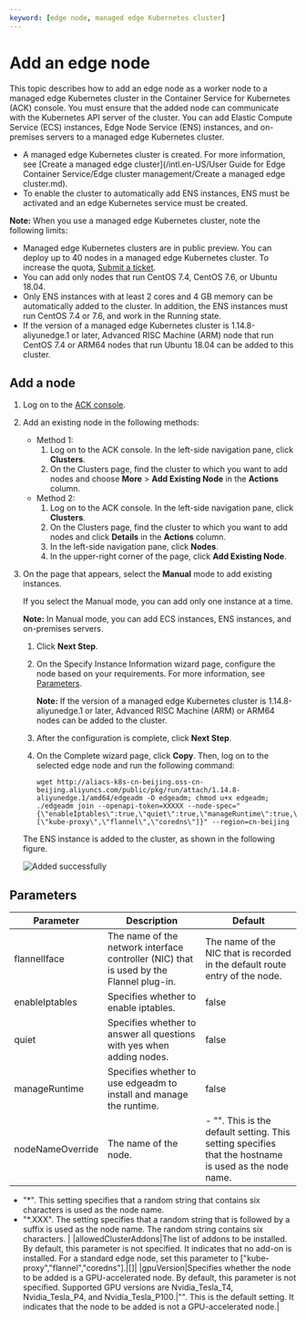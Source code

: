```yaml
---
keyword: [edge node, managed edge Kubernetes cluster]
---
```


# Add an edge node

This topic describes how to add an edge node as a worker node to a managed edge Kubernetes cluster in the Container Service for Kubernetes \(ACK\) console. You must ensure that the added node can communicate with the Kubernetes API server of the cluster. You can add Elastic Compute Service \(ECS\) instances, Edge Node Service \(ENS\) instances, and on-premises servers to a managed edge Kubernetes cluster.

-   A managed edge Kubernetes cluster is created. For more information, see [Create a managed edge cluster](/intl.en-US/User Guide for Edge Container Service/Edge cluster management/Create a managed edge cluster.md).
-   To enable the cluster to automatically add ENS instances, ENS must be activated and an edge Kubernetes service must be created.

**Note:** When you use a managed edge Kubernetes cluster, note the following limits:

-   Managed edge Kubernetes clusters are in public preview. You can deploy up to 40 nodes in a managed edge Kubernetes cluster. To increase the quota, [Submit a ticket](https://workorder-intl.console.aliyun.com/console.htm).
-   You can add only nodes that run CentOS 7.4, CentOS 7.6, or Ubuntu 18.04.
-   Only ENS instances with at least 2 cores and 4 GB memory can be automatically added to the cluster. In addition, the ENS instances must run CentOS 7.4 or 7.6, and work in the Running state.
-   If the version of a managed edge Kubernetes cluster is 1.14.8-aliyunedge.1 or later, Advanced RISC Machine \(ARM\) node that run CentOS 7.4 or ARM64 nodes that run Ubuntu 18.04 can be added to this cluster.

## Add a node

1.  Log on to the [ACK console](https://cs.console.aliyun.com).

2.  Add an existing node in the following methods:

    -   Method 1:
        1.  Log on to the ACK console. In the left-side navigation pane, click **Clusters**.
        2.  On the Clusters page, find the cluster to which you want to add nodes and choose **More** \> **Add Existing Node** in the **Actions** column.
    -   Method 2:
        1.  Log on to the ACK console. In the left-side navigation pane, click **Clusters**.
        2.  On the Clusters page, find the cluster to which you want to add nodes and click **Details** in the **Actions** column.
        3.  In the left-side navigation pane, click **Nodes**.
        4.  In the upper-right corner of the page, click **Add Existing Node**.
3.  On the page that appears, select the **Manual** mode to add existing instances.

    If you select the Manual mode, you can add only one instance at a time.

    **Note:** In Manual mode, you can add ECS instances, ENS instances, and on-premises servers.

    1.  Click **Next Step**.
    2.  On the Specify Instance Information wizard page, configure the node based on your requirements. For more information, see [Parameters](#section_640_7ra_xed).

        **Note:** If the version of a managed edge Kubernetes cluster is 1.14.8-aliyunedge.1 or later, Advanced RISC Machine \(ARM\) or ARM64 nodes can be added to the cluster.

    3.  After the configuration is complete, click **Next Step**.
    4.  On the Complete wizard page, click **Copy**. Then, log on to the selected edge node and run the following command:

        ```
        wget http://aliacs-k8s-cn-beijing.oss-cn-beijing.aliyuncs.com/public/pkg/run/attach/1.14.8-aliyunedge.1/amd64/edgeadm -O edgeadm; chmod u+x edgeadm; ./edgeadm join --openapi-token=XXXXX --node-spec="{\"enableIptables\":true,\"quiet\":true,\"manageRuntime\":true,\"nodeNameOverride\":\"*.ack.edge\",\"allowedClusterAddons\":[\"kube-proxy\",\"flannel\",\"coredns\"]}" --region=cn-beijing
        ```

    The ENS instance is added to the cluster, as shown in the following figure.

    ![Added successfully](https://static-aliyun-doc.oss-cn-hangzhou.aliyuncs.com/assets/img/en-US/9883068951/p52432.png)


## Parameters

|Parameter|Description|Default|
|---------|-----------|-------|
|flannelIface|The name of the network interface controller \(NIC\) that is used by the Flannel plug-in.|The name of the NIC that is recorded in the default route entry of the node.|
|enableIptables|Specifies whether to enable iptables.|false|
|quiet|Specifies whether to answer all questions with yes when adding nodes.|false|
|manageRuntime|Specifies whether to use edgeadm to install and manage the runtime.|false|
|nodeNameOverride|The name of the node.|-   "". This is the default setting. This setting specifies that the hostname is used as the node name.
-   "\*". This setting specifies that a random string that contains six characters is used as the node name.
-   "\*.XXX". The setting specifies that a random string that is followed by a suffix is used as the node name. The random string contains six characters. |
|allowedClusterAddons|The list of addons to be installed. By default, this parameter is not specified. It indicates that no add-on is installed. For a standard edge node, set this parameter to \["kube-proxy","flannel","coredns"\].|\[\]|
|gpuVersion|Specifies whether the node to be added is a GPU-accelerated node. By default, this parameter is not specified. Supported GPU versions are Nvidia\_Tesla\_T4, Nvidia\_Tesla\_P4, and Nvidia\_Tesla\_P100.|"". This is the default setting. It indicates that the node to be added is not a GPU-accelerated node.|

